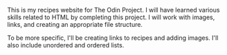 This is my recipes website for The Odin Project. I will have learned various skills related to HTML by completing this project. I will work with images, links, and creating an appropriate file structure.

To be more specific, I'll be creating links to recipes and adding images. I'll also include unordered and ordered lists.
